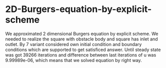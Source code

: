 # 2D-Burgers-equation-by-explicit-scheme
We approximated 2 dimensional Burgers equation by explicit scheme. We needed to realize the square with obstacle body and square has inlet and outlet. By 7 variant considered own initial condition and boundary conditions which are supported to get satisficed answer.  Until steady state was got 39266 iterations and difference between last iterations of u was 9.99989e-06, which means that we solved equation by right way.
